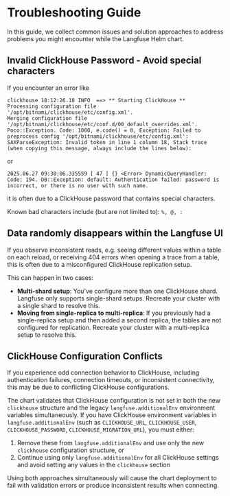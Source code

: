 # Troubleshooting Guide

In this guide, we collect common issues and solution approaches to address problems you might encounter while the Langfuse Helm chart.

## Invalid ClickHouse Password - Avoid special characters

If you encounter an error like
```
clickhouse 18:12:26.18 INFO  ==> ** Starting ClickHouse **
Processing configuration file '/opt/bitnami/clickhouse/etc/config.xml'.
Merging configuration file '/opt/bitnami/clickhouse/etc/conf.d/00_default_overrides.xml'.
Poco::Exception. Code: 1000, e.code() = 0, Exception: Failed to preprocess config '/opt/bitnami/clickhouse/etc/config.xml': SAXParseException: Invalid token in line 1 column 18, Stack trace (when copying this message, always include the lines below):
```
or
```
2025.06.27 09:30:06.335559 [ 47 ] {} <Error> DynamicQueryHandler: Code: 194. DB::Exception: default: Authentication failed: password is incorrect, or there is no user with such name.
```
it is often due to a ClickHouse password that contains special characters.

Known bad characters include (but are not limited to): `%, @, :`

## Data randomly disappears within the Langfuse UI

If you observe inconsistent reads, e.g. seeing different values within a table on each reload, or receiving 404 errors when opening a trace from a table,
this is often due to a misconfigured ClickHouse replication setup.

This can happen in two cases:
- **Multi-shard setup**: You've configure more than one ClickHouse shard. Langfuse only supports single-shard setups. Recreate your cluster with a single shard to resolve this.
- **Moving from single-replica to multi-replica**: If you previously had a single-replica setup and then added a second replica, the tables are not configured for replication. Recreate your cluster with a multi-replica setup to resolve this.

## ClickHouse Configuration Conflicts

If you experience odd connection behavior to ClickHouse, including authentication failures, connection timeouts, or inconsistent connectivity, this may be due to conflicting ClickHouse configurations.

The chart validates that ClickHouse configuration is not set in both the new `clickhouse` structure and the legacy `langfuse.additionalEnv` environment variables simultaneously.
If you have ClickHouse environment variables in `langfuse.additionalEnv` (such as `CLICKHOUSE_URL`, `CLICKHOUSE_USER`, `CLICKHOUSE_PASSWORD`, `CLICKHOUSE_MIGRATION_URL`), you must either:

1. Remove these from `langfuse.additionalEnv` and use only the new `clickhouse` configuration structure, or
2. Continue using only `langfuse.additionalEnv` for all ClickHouse settings and avoid setting any values in the `clickhouse` section

Using both approaches simultaneously will cause the chart deployment to fail with validation errors or produce inconsistent results when connecting.
